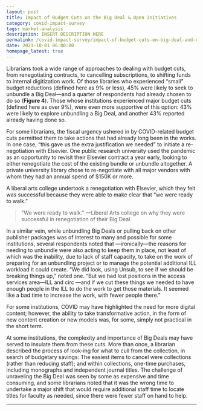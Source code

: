 ```yaml
---
layout: post
title: Impact of Budget Cuts on the Big Deal & Open Initiatives
category: covid-impact-survey
tags: market-analysis
description: INSERT DESCRIPTION HERE
permalink: /covid-impact-survey/impact-of-budget-cuts-on-big-deal-and-open
date: 2021-10-01 06:00:00
homepage_latest: true
---
```


Librarians took a wide range of approaches to dealing with budget cuts, from renegotiating contracts, to cancelling subscriptions, to shifting funds to internal digitization work. Of those libraries who experienced “small” budget reductions (defined here as 9% or less), 45% were likely to seek to unbundle a Big Deal—and a quarter of respondents had already chosen to do so (**Figure 4**). Those whose institutions experienced major budget cuts (defined here as over 9%), were even more supportive of this option: 43% were likely to explore unbundling a Big Deal, and another 43% reported already having done so.

For some librarians, the fiscal urgency ushered in by COVID-related budget cuts permitted them to take actions that had already long been in the works. In one case, “this gave us the extra justification we needed” to initiate a re-negotiation with Elsevier. One public research university used the pandemic as an opportunity to revisit their Elsevier contract a year early, looking to either renegotiate the cost of the existing bundle or unbundle altogether. A private university library chose to re-negotiate with all major vendors with whom they had an annual spend of $150K or more.

A liberal arts college undertook a renegotiation with Elsevier, which they felt was successful because they were able to make clear that “we were ready to walk.”

>"We were ready to walk." —Liberal Arts college on why they were successful in renegotiation of their Big Deal.

In a similar vein, while unbundling Big Deals or pulling back on other publisher packages was of interest to many and possible for some institutions, several respondents noted that —ironically—the reasons for needing to unbundle were also acting to keep them in place, not least of which was the inability, due to lack of staff capacity, to take on the work of preparing for an unbundling project or to manage the potential additional ILL workload it could create. “We did look, using Unsub, to see if we should be breaking things up,” noted one. “But we had lost positions in the access services area—ILL and circ —and if we cut these things we needed to have enough people in the ILL to do the work to get those materials. It seemed like a bad time to increase the work, with fewer people there.”

For some institutions, COVID may have highlighted the need for more digital content; however, the ability to take transformative action, in the form of new content creation or new models was, for some, simply not practical in the short term.

At some institutions, the complexity and importance of Big Deals may have served to insulate them from these cuts. More than once, a librarian described the process of look-ing for what to cull from the collection, in search of budgetary savings: The easiest items to cancel were collections (rather than reducing staff); and within collections, one-time purchases, including monographs and independent journal titles. The challenge of unraveling the Big Deal was seen by some as expensive and time consuming, and some librarians noted that it was the wrong time to undertake a major shift that would require additional staff time to locate titles for faculty as needed, since there were fewer staff on hand to help.


***
